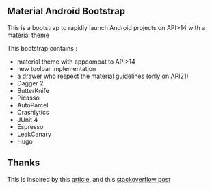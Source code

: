 ## Material Android Bootstrap

This is a bootstrap to rapidly launch Android projects on API>14 with a material theme

This bootstrap contains :

* material theme with appcompat to API>14
* new toolbar implementation
* a drawer who respect the material guidelines (only on API21)
* Dagger 2
* ButterKnife
* Picasso
* AutoParcel
* Crashlytics
* JUnit 4
* Espresso
* LeakCanary
* Hugo

## Thanks

This is inspired by this [article](http://antonioleiva.com/material-design-everywhere/), and this [stackoverflow post](http://stackoverflow.com/questions/26745300/navigation-drawer-semi-transparent-over-status-bar-not-working)


